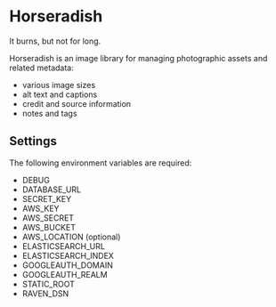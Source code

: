 # Horseradish

It burns, but not for long.

Horseradish is an image library for managing photographic assets and related metadata:

* various image sizes
* alt text and captions
* credit and source information
* notes and tags

## Settings

The following environment variables are required:

* DEBUG
* DATABASE_URL
* SECRET_KEY
* AWS_KEY
* AWS_SECRET
* AWS_BUCKET
* AWS_LOCATION (optional)
* ELASTICSEARCH_URL
* ELASTICSEARCH_INDEX
* GOOGLEAUTH_DOMAIN
* GOOGLEAUTH_REALM
* STATIC_ROOT
* RAVEN_DSN

